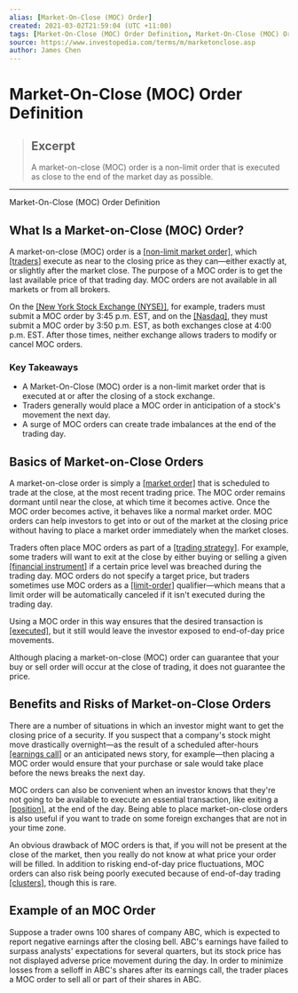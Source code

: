 ```yaml
---
alias: [Market-On-Close (MOC) Order]
created: 2021-03-02T21:59:04 (UTC +11:00)
tags: [Market-On-Close (MOC) Order Definition, Market-On-Close (MOC) Order Definition]
source: https://www.investopedia.com/terms/m/marketonclose.asp
author: James Chen
---
```


# Market-On-Close (MOC) Order Definition

> ## Excerpt
> A market-on-close (MOC) order is a non-limit order that is executed as close to the end of the market day as possible.

---

Market-On-Close (MOC) Order Definition
## What Is a Market-on-Close (MOC) Order?

A market-on-close (MOC) order is a [[non-limit market order]](https://www.investopedia.com/investing/basics-trading-stock-know-your-orders/), which [[traders]](https://www.investopedia.com/terms/t/trader.asp) execute as near to the closing price as they can—either exactly at, or slightly after the market close. The purpose of a MOC order is to get the last available price of that trading day. MOC orders are not available in all markets or from all brokers.

On the [[New York Stock Exchange (NYSE)]](https://www.investopedia.com/terms/n/nyse.asp), for example, traders must submit a MOC order by 3:45 p.m. EST, and on the [[Nasdaq]](https://www.investopedia.com/terms/n/nasdaq.asp), they must submit a MOC order by 3:50 p.m. EST, as both exchanges close at 4:00 p.m. EST. After those times, neither exchange allows traders to modify or cancel MOC orders.

### Key Takeaways

-   A Market-On-Close (MOC) order is a non-limit market order that is executed at or after the closing of a stock exchange.
-   Traders generally would place a MOC order in anticipation of a stock's movement the next day.
-   A surge of MOC orders can create trade imbalances at the end of the trading day.

## Basics of Market-on-Close Orders

A market-on-close order is simply a [[market order]](https://www.investopedia.com/terms/m/marketorder.asp) that is scheduled to trade at the close, at the most recent trading price. The MOC order remains dormant until near the close, at which time it becomes active. Once the MOC order becomes active, it behaves like a normal market order. MOC orders can help investors to get into or out of the market at the closing price without having to place a market order immediately when the market closes.

Traders often place MOC orders as part of a [[trading strategy]](https://www.investopedia.com/terms/t/trading-strategy.asp). For example, some traders will want to exit at the close by either buying or selling a given [[financial instrument]](https://www.investopedia.com/terms/f/financialinstrument.asp) if a certain price level was breached during the trading day. MOC orders do not specify a target price, but traders sometimes use MOC orders as a [[limit-order]](https://www.investopedia.com/terms/l/limitorder.asp) qualifier—which means that a limit order will be automatically canceled if it isn't executed during the trading day.

Using a MOC order in this way ensures that the desired transaction is [[executed]](https://www.investopedia.com/terms/e/execution.asp), but it still would leave the investor exposed to end-of-day price movements.

Although placing a market-on-close (MOC) order can guarantee that your buy or sell order will occur at the close of trading, it does not guarantee the price.

## Benefits and Risks of Market-on-Close Orders

There are a number of situations in which an investor might want to get the closing price of a security. If you suspect that a company's stock might move drastically overnight—as the result of a scheduled after-hours [[earnings call]](https://www.investopedia.com/terms/e/earnings-call.asp) or an anticipated news story, for example—then placing a MOC order would ensure that your purchase or sale would take place before the news breaks the next day.

MOC orders can also be convenient when an investor knows that they're not going to be available to execute an essential transaction, like exiting a [[position]](https://www.investopedia.com/terms/p/position.asp), at the end of the day. Being able to place market-on-close orders is also useful if you want to trade on some foreign exchanges that are not in your time zone.

An obvious drawback of MOC orders is that, if you will not be present at the close of the market, then you really do not know at what price your order will be filled. In addition to risking end-of-day price fluctuations, MOC orders can also risk being poorly executed because of end-of-day trading [[clusters]](https://www.investopedia.com/terms/c/cluster_analysis.asp), though this is rare.

## Example of an MOC Order

Suppose a trader owns 100 shares of company ABC, which is expected to report negative earnings after the closing bell. ABC's earnings have failed to surpass analysts' expectations for several quarters, but its stock price has not displayed adverse price movement during the day. In order to minimize losses from a selloff in ABC's shares after its earnings call, the trader places a MOC order to sell all or part of their shares in ABC.
